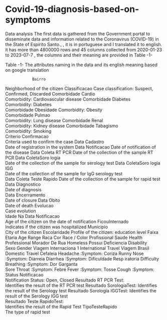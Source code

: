 # Covid-19-diagnosis-based-on-symptoms

Data analysis
The first data is gathered from the Government portal to disseminate data and information related to the Coronavirus (COVID-19) in the State of Espírito Santo.,  , it is in portuguese and  I translated it to english.
it has more than 4800000 rows and 45 columns collected from 2020-01-23 to 2023-07-7 , the columns and their meaning are provided in Table -1- 


Table -1- The attributes naming in the data and its english meaning  based on google translation 

                Bairro
Neighborhood of the citizen	
Classificacao 
Case classification: Suspect, Confirmed, Discarded
Comorbidade Cardio  
Comorbidity: Cardiovascular disease 
Comorbidade Diabetes   
               Comorbidity: Diabetes	
Comorbidade Obesidade 
              Comorbidity: Obesity	
Comorbidade Pulmao     
               Comorbidity: Lung disease
Comorbidade Renal  
 Comorbidity: Kidney disease
Comorbidade Tabagismo  
  Comorbidity: Smoking	
Criterio Confirmacao  
Criteria used to confirm the case
Data Cadastro  
Date of registration in the system
Data Notificacao 
Date of notification of the disease
Data Coleta RT PCR
Date of the collection of the sample	RT PCR
Data ColetaSoro logia  
Date of the collection of the sample for serology test
Data ColetaSoro logia IGG   
Date of the collection of the sample for IgG serology test	
Data Coleta Teste Rapido
Date of the collection of the sample for rapid test
Data Diagnostico  
 Date of diagnosis	
Data Encerramento  
 Date of closure
Data Obito  
 Date of death
Evolucao   
Case evolution	
Idade Na Data Notificacao  
Age of the citizen on the date of notification
FicouInternado	
Indicates if the citizen was hospitalized
Municipio   
City of the citizen
Escolaridade 
Profile of the citizen: education level
Faixa Etaria
Age Range
Raca Cor
Race / Color
Profissional Saude
Health Professional
Morador De Rua
Homeless
Possui Deficiencia
Disability	
Sexo
Gender
Viagem lnternaciona 1
International Travel
Viagem Brasil	
Domestic Travel	
Cefaleia
Headache	:Symptom:
Coriza
Runny Nose	:Symptom:
Diarreia
               Diarrhea	:Symptom:
Dificuldade Resp iratoria
          Difficulty Breathing	:Symptom:
Dor Garganta	
          Sore Throat	:Symptom:
Febre
                Fever	:Symptom:
Tosse
 Cough	:Symptom:
Status Notificacao	
 Notification Status: Open, Closed
 Resultado RT PCR Test:  
Identifies the result of the RT PCR test
Resultado SorologiaTest:
Identifies the result of the Serology test
 Resultado Sorologia   IGGTest: 
Identifies the result of the Serology IGG test	
Resultado Teste RapidoTest:   
Identifies the result of the Rapid Test
TipoTesteRapido  
The type of rapid test

